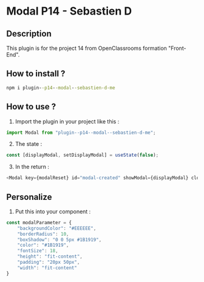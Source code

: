 # Modal P14 - Sebastien D
## Description
This plugin is for the project 14 from OpenClassrooms formation "Front-End".


## How to install ?
```cmd
npm i plugin--p14--modal--sebastien-d-me
```


## How to use ?
1. Import the plugin in your project like this : 
```javascript
import Modal from "plugin--p14--modal--sebastien-d-me";
```

2. The state :
```javascript
const [displayModal, setDisplayModal] = useState(false);
```

3. In the return : 
```javascript
<Modal key={modalReset} id="modal-created" showModal={displayModal} closeModal={() => setDisplayModal(false)} parameter={modalParameter} message="Employee Created !" />
```


## Personalize
1. Put this into your component :
```javascript
const modalParameter = {
	"backgroundColor": "#EEEEEE",   
	"borderRadius": 10,
	"boxShadow": "0 0 5px #1B1919",
	"color": "#1B1919",
	"fontSize": 18,
	"height": "fit-content",
	"padding": "20px 50px",
	"width": "fit-content"
}
```